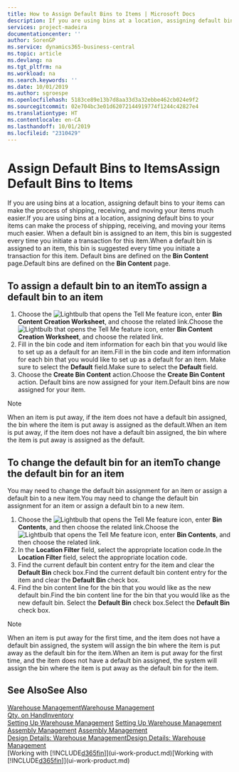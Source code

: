 ```yaml
---
title: How to Assign Default Bins to Items | Microsoft Docs
description: If you are using bins at a location, assigning default bins to your items can make the process of shipping, receiving, and moving your items much easier. When a default bin is assigned to an item, this bin is suggested every time you initiate a transaction for this item.
services: project-madeira
documentationcenter: ''
author: SorenGP
ms.service: dynamics365-business-central
ms.topic: article
ms.devlang: na
ms.tgt_pltfrm: na
ms.workload: na
ms.search.keywords: ''
ms.date: 10/01/2019
ms.author: sgroespe
ms.openlocfilehash: 5183ce89e13b7d8aa33d3a32ebbe462cb024e9f2
ms.sourcegitcommit: 02e704bc3e01d62072144919774f1244c42827e4
ms.translationtype: HT
ms.contentlocale: en-CA
ms.lasthandoff: 10/01/2019
ms.locfileid: "2310429"
---
```

# <a name="assign-default-bins-to-items"></a><span data-ttu-id="e689c-104">Assign Default Bins to Items</span><span class="sxs-lookup"><span data-stu-id="e689c-104">Assign Default Bins to Items</span></span>
<span data-ttu-id="e689c-105">If you are using bins at a location, assigning default bins to your items can make the process of shipping, receiving, and moving your items much easier.</span><span class="sxs-lookup"><span data-stu-id="e689c-105">If you are using bins at a location, assigning default bins to your items can make the process of shipping, receiving, and moving your items much easier.</span></span> <span data-ttu-id="e689c-106">When a default bin is assigned to an item, this bin is suggested every time you initiate a transaction for this item.</span><span class="sxs-lookup"><span data-stu-id="e689c-106">When a default bin is assigned to an item, this bin is suggested every time you initiate a transaction for this item.</span></span> <span data-ttu-id="e689c-107">Default bins are defined on the **Bin Content** page.</span><span class="sxs-lookup"><span data-stu-id="e689c-107">Default bins are defined on the **Bin Content** page.</span></span>  

## <a name="to-assign-a-default-bin-to-an-item"></a><span data-ttu-id="e689c-108">To assign a default bin to an item</span><span class="sxs-lookup"><span data-stu-id="e689c-108">To assign a default bin to an item</span></span>
1.  <span data-ttu-id="e689c-109">Choose the ![Lightbulb that opens the Tell Me feature](media/ui-search/search_small.png "Tell me what you want to do") icon, enter **Bin Content Creation Worksheet**, and choose the related link.</span><span class="sxs-lookup"><span data-stu-id="e689c-109">Choose the ![Lightbulb that opens the Tell Me feature](media/ui-search/search_small.png "Tell me what you want to do") icon, enter **Bin Content Creation Worksheet**, and choose the related link.</span></span>  
2.  <span data-ttu-id="e689c-110">Fill in the bin code and item information for each bin that you would like to set up as a default for an item.</span><span class="sxs-lookup"><span data-stu-id="e689c-110">Fill in the bin code and item information for each bin that you would like to set up as a default for an item.</span></span> <span data-ttu-id="e689c-111">Make sure to select the **Default** field.</span><span class="sxs-lookup"><span data-stu-id="e689c-111">Make sure to select the **Default** field.</span></span>  
3.  <span data-ttu-id="e689c-112">Choose the **Create Bin Content** action.</span><span class="sxs-lookup"><span data-stu-id="e689c-112">Choose the **Create Bin Content** action.</span></span> <span data-ttu-id="e689c-113">Default bins are now assigned for your item.</span><span class="sxs-lookup"><span data-stu-id="e689c-113">Default bins are now assigned for your item.</span></span>  

> [!NOTE]  
>  <span data-ttu-id="e689c-114">When an item is put away, if the item does not have a default bin assigned, the bin where the item is put away is assigned as the default.</span><span class="sxs-lookup"><span data-stu-id="e689c-114">When an item is put away, if the item does not have a default bin assigned, the bin where the item is put away is assigned as the default.</span></span>  

## <a name="to-change-the-default-bin-for-an-item"></a><span data-ttu-id="e689c-115">To change the default bin for an item</span><span class="sxs-lookup"><span data-stu-id="e689c-115">To change the default bin for an item</span></span>  
<span data-ttu-id="e689c-116">You may need to change the default bin assignment for an item or assign a default bin to a new item.</span><span class="sxs-lookup"><span data-stu-id="e689c-116">You may need to change the default bin assignment for an item or assign a default bin to a new item.</span></span>    
1.  <span data-ttu-id="e689c-117">Choose the ![Lightbulb that opens the Tell Me feature](media/ui-search/search_small.png "Tell me what you want to do") icon, enter **Bin Contents**, and then choose the related link.</span><span class="sxs-lookup"><span data-stu-id="e689c-117">Choose the ![Lightbulb that opens the Tell Me feature](media/ui-search/search_small.png "Tell me what you want to do") icon, enter **Bin Contents**, and then choose the related link.</span></span>  
2.  <span data-ttu-id="e689c-118">In the **Location Filter** field, select the appropriate location code.</span><span class="sxs-lookup"><span data-stu-id="e689c-118">In the **Location Filter** field, select the appropriate location code.</span></span>  
3.  <span data-ttu-id="e689c-119">Find the current default bin content entry for the item and clear the **Default Bin** check box.</span><span class="sxs-lookup"><span data-stu-id="e689c-119">Find the current default bin content entry for the item and clear the **Default Bin** check box.</span></span>  
4.  <span data-ttu-id="e689c-120">Find the bin content line for the bin that you would like as the new default bin.</span><span class="sxs-lookup"><span data-stu-id="e689c-120">Find the bin content line for the bin that you would like as the new default bin.</span></span> <span data-ttu-id="e689c-121">Select the **Default Bin** check box.</span><span class="sxs-lookup"><span data-stu-id="e689c-121">Select the **Default Bin** check box.</span></span>  

> [!NOTE]  
>  <span data-ttu-id="e689c-122">When an item is put away for the first time, and the item does not have a default bin assigned, the system will assign the bin where the item is put away as the default bin for the item.</span><span class="sxs-lookup"><span data-stu-id="e689c-122">When an item is put away for the first time, and the item does not have a default bin assigned, the system will assign the bin where the item is put away as the default bin for the item.</span></span>  

## <a name="see-also"></a><span data-ttu-id="e689c-123">See Also</span><span class="sxs-lookup"><span data-stu-id="e689c-123">See Also</span></span>  
[<span data-ttu-id="e689c-124">Warehouse Management</span><span class="sxs-lookup"><span data-stu-id="e689c-124">Warehouse Management</span></span>](warehouse-manage-warehouse.md)  
[<span data-ttu-id="e689c-125">Qty. on Hand</span><span class="sxs-lookup"><span data-stu-id="e689c-125">Inventory</span></span>](inventory-manage-inventory.md)  
<span data-ttu-id="e689c-126">[Setting Up Warehouse Management](warehouse-setup-warehouse.md)   </span><span class="sxs-lookup"><span data-stu-id="e689c-126">[Setting Up Warehouse Management](warehouse-setup-warehouse.md)   </span></span>  
<span data-ttu-id="e689c-127">[Assembly Management](assembly-assemble-items.md)  </span><span class="sxs-lookup"><span data-stu-id="e689c-127">[Assembly Management](assembly-assemble-items.md)  </span></span>  
[<span data-ttu-id="e689c-128">Design Details: Warehouse Management</span><span class="sxs-lookup"><span data-stu-id="e689c-128">Design Details: Warehouse Management</span></span>](design-details-warehouse-management.md)  
<span data-ttu-id="e689c-129">[Working with [!INCLUDE[d365fin](includes/d365fin_md.md)]](ui-work-product.md)</span><span class="sxs-lookup"><span data-stu-id="e689c-129">[Working with [!INCLUDE[d365fin](includes/d365fin_md.md)]](ui-work-product.md)</span></span>
